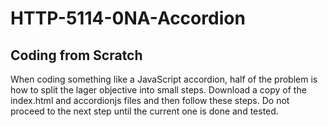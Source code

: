 # HTTP-5114-0NA-Accordion

## Coding from Scratch

When coding something like a JavaScript accordion, half of the problem is how to split the lager objective into small steps. Download a copy of the index.html and accordionjs files and then follow these steps. Do not proceed to the next step until the current one is done and tested.
